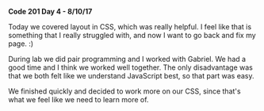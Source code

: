 **Code 201 Day 4 - 8/10/17**

Today we covered layout in CSS, which was really helpful. I feel like that is something that I really struggled with, and now I want to go back and fix my page. :)

During lab we did pair programming and I worked with Gabriel. We had a good time and I think we worked well together. The only disadvantage was that we both felt like we understand JavaScript best, so that part was easy.

We finished quickly and decided to work more on our CSS, since that's what we feel like we need to learn more of.
